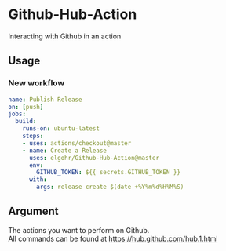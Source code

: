 # Github-Hub-Action
Interacting with Github in an action

## Usage

### New workflow
```yaml
name: Publish Release
on: [push]
jobs:
  build:
    runs-on: ubuntu-latest
    steps:
    - uses: actions/checkout@master
    - name: Create a Release
      uses: elgohr/Github-Hub-Action@master
      env:
        GITHUB_TOKEN: ${{ secrets.GITHUB_TOKEN }}
      with:
        args: release create $(date +%Y%m%d%H%M%S)

```

## Argument

The actions you want to perform on Github.  
All commands can be found at https://hub.github.com/hub.1.html
